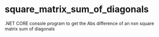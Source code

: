 # square_matrix_sum_of_diagonals
.NET CORE console program to get the Abs difference of an nxn square matrix sum of diagonals
